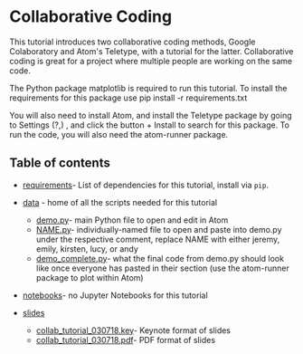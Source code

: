 
# Collaborative Coding

This tutorial introduces two collaborative coding methods, Google Colaboratory and Atom's Teletype, with a tutorial for the latter. Collaborative coding is great for a project where multiple people are working on the same code. 

The Python package matplotlib is required to run this tutorial. To install the requirements for this package use pip install -r requirements.txt

You will also need to install Atom, and install the Teletype package by going to Settings (?,) , and click the button + Install to search for this package. To run the code, you will also need the atom-runner package. 

## Table of contents

- [requirements](https://github.com/ContextLab/CDL-tutorials/tree/master/collaborative_coding/requirements.txt)- List of dependencies for this tutorial, install via `pip`.
- [data](https://github.com/ContextLab/CDL-tutorials/tree/master/collaborative_coding/data)  - home of all the scripts needed for this tutorial
  - [demo.py](https://github.com/ContextLab/CDL-tutorials/tree/master/collaborative_coding/data/demo.py)- main Python file to open and edit in Atom 
  - [NAME.py](https://github.com/ContextLab/CDL-tutorials/tree/master/collaborative_coding/data/NAME.py)- individually-named file to open and paste into demo.py under the respective comment, replace NAME with either jeremy, emily, kirsten, lucy, or andy
   - [demo_complete.py](https://github.com/ContextLab/CDL-tutorials/tree/master/collaborative_coding/data/demo_complete.py)- what the final code from demo.py should look like once everyone has pasted in their section (use the atom-runner package to plot within Atom) 

- [notebooks](https://github.com/ContextLab/Tutorials/tree/master/collaborative_coding/notebooks)- no Jupyter Notebooks for this tutorial

- [slides](https://github.com/ContextLab/CDL-tutorials/tree/master/collaborative_coding/slides)
  - [collab_tutorial_030718.key](https://github.com/ContextLab/Tutorials/blob/master/collaborative_coding/slides/collab_tutorial_030718.key)- Keynote format of slides
  - [collab_tutorial_030718.pdf](https://github.com/ContextLab/Tutorials/blob/master/collaborative_coding/slides/collab_tutorial_030718.pdf)- PDF format of slides
